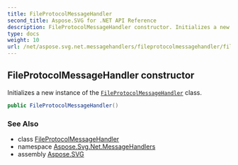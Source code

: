 ```yaml
---
title: FileProtocolMessageHandler
second_title: Aspose.SVG for .NET API Reference
description: FileProtocolMessageHandler constructor. Initializes a new instance of the FileProtocolMessageHandler class
type: docs
weight: 10
url: /net/aspose.svg.net.messagehandlers/fileprotocolmessagehandler/fileprotocolmessagehandler/
---
```

## FileProtocolMessageHandler constructor

Initializes a new instance of the [`FileProtocolMessageHandler`](../) class.

```csharp
public FileProtocolMessageHandler()
```

### See Also

* class [FileProtocolMessageHandler](../)
* namespace [Aspose.Svg.Net.MessageHandlers](../../../aspose.svg.net.messagehandlers/)
* assembly [Aspose.SVG](../../../)
